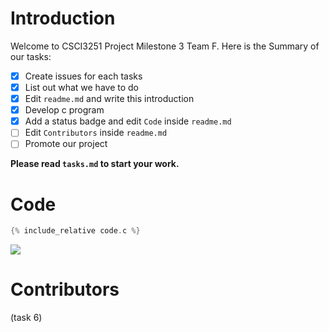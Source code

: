 # Introduction
Welcome to CSCI3251 Project Milestone 3 Team F.
Here is the Summary of our tasks:
- [x] Create issues for each tasks
- [x] List out what we have to do
- [x] Edit `readme.md` and write this introduction
- [x] Develop c program
- [x] Add a status badge and edit `Code` inside `readme.md`
- [ ] Edit `Contributors` inside `readme.md`
- [ ] Promote our project

**Please read `tasks.md` to start your work.**

# Code
```c
{% include_relative code.c %}
```
![](https://github.com/csci3251-2022/project-team-f/actions/workflows/c-cpp.yml/badge.svg)
# Contributors 
(task 6)

 
